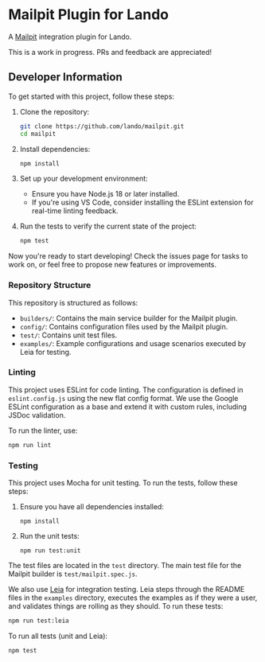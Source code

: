 # Mailpit Plugin for Lando
A [Mailpit](https://mailpit.axllent.org) integration plugin for Lando.

This is a work in progress. PRs and feedback are appreciated!

## Developer Information

To get started with this project, follow these steps:

1. Clone the repository:
   ```bash
   git clone https://github.com/lando/mailpit.git
   cd mailpit
   ```

2. Install dependencies:
   ```bash
   npm install
   ```

3. Set up your development environment:
   - Ensure you have Node.js 18 or later installed.
   - If you're using VS Code, consider installing the ESLint extension for real-time linting feedback.

4. Run the tests to verify the current state of the project:
   ```bash
   npm test
   ```

Now you're ready to start developing! Check the issues page for tasks to work on, or feel free to propose new features or improvements.

### Repository Structure

This repository is structured as follows:

- `builders/`: Contains the main service builder for the Mailpit plugin.
- `config/`: Contains configuration files used by the Mailpit plugin.
- `test/`: Contains unit test files.
- `examples/`: Example configurations and usage scenarios executed by Leia for testing.

### Linting

This project uses ESLint for code linting. The configuration is defined in `eslint.config.js` using the new flat config format. We use the Google ESLint configuration as a base and extend it with custom rules, including JSDoc validation.

To run the linter, use:

```bash
npm run lint
```

### Testing

This project uses Mocha for unit testing. To run the tests, follow these steps:

1. Ensure you have all dependencies installed:
   ```
   npm install
   ```

2. Run the unit tests:
   ```
   npm run test:unit
   ```

The test files are located in the `test` directory. The main test file for the Mailpit builder is `test/mailpit.spec.js`.

We also use [Leia](https://github.com/lando/leia) for integration testing. Leia steps through the README files in the `examples` directory,
executes the examples as if they were a user, and validates things are rolling as they should. To run these tests:

```bash
npm run test:leia
```

To run all tests (unit and Leia):

```bash
npm test
```
